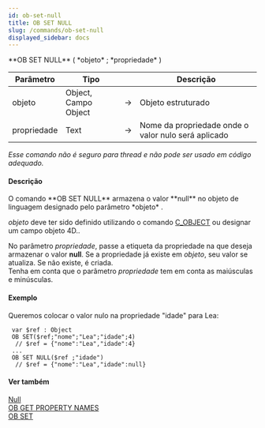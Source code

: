 ```yaml
---
id: ob-set-null
title: OB SET NULL
slug: /commands/ob-set-null
displayed_sidebar: docs
---
```


<!--REF #_command_.OB SET NULL.Syntax-->**OB SET NULL** ( *objeto* ; *propriedade* )<!-- END REF-->
<!--REF #_command_.OB SET NULL.Params-->
| Parâmetro | Tipo |  | Descrição |
| --- | --- | --- | --- |
| objeto | Object, Campo Object | &#8594;  | Objeto estruturado |
| propriedade | Text | &#8594;  | Nome da propriedade onde o valor nulo será aplicado |

<!-- END REF-->

*Esse comando não é seguro para thread e não pode ser usado em código adequado.*


#### Descrição 

<!--REF #_command_.OB SET NULL.Summary-->O comando **OB SET NULL** armazena o valor **null** no objeto de linguagem designado pelo parâmetro *objeto* .<!-- END REF-->  
  
*objeto* deve ter sido definido utilizando o comando [C\_OBJECT](c-object.md) ou designar um campo objeto 4D..  
  
No parâmetro *propriedade*, passe a etiqueta da propriedade na que deseja armazenar o valor **null**. Se a propriedade já existe em *objeto*, seu valor se atualiza. Se não existe, é criada.  
Tenha em conta que o parâmetro *propriedade* tem em conta as maiúsculas e minúsculas.

#### Exemplo 

Queremos colocar o valor nulo na propriedade "idade" para Lea:

```4d
 var $ref : Object
 OB SET($ref;"nome";"Lea";"idade";4)
  // $ref = {"nome":"Lea","idade":4}
 ...
 OB SET NULL($ref ;"idade")
  // $ref = {"nome":"Lea","idade":null}
```

#### Ver também 

[Null](null.md)  
[OB GET PROPERTY NAMES](ob-get-property-names.md)  
[OB SET](ob-set.md)  